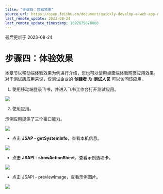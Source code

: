 ```yaml
---
title: "步骤四：体验效果"
source_url: https://open.feishu.cn/document/quickly-develop-a-web-app-nodejs/step-4-experience-the-effect
last_remote_update: 2023-08-24
last_remote_update_timestamp: 1692875870000
---
```

最后更新于 2023-08-24

# 步骤四：体验效果

本章节以移动端体验效果为例进行介绍，您也可以使用桌面端体验网页应用效果。
对于测试版应用来说，仅测试企业的 **创建者** 及 **测试人员** 可以访问该应用。

1. 使用移动端登录飞书，并进入飞书工作台打开测试应用。

![](https://sf3-cn.feishucdn.com/obj/open-platform-opendoc/3249e393c0cfcb1301c039f688653424_ykGm3kXHXZ.png?lazyload=true&width=654&height=1348&maxWidth=300)

2. 使用应用。

示例应用提供了三个接口能力。

![](https://sf3-cn.feishucdn.com/obj/open-platform-opendoc/983efa32084ebe689a273abd7b69b3f2_Jg745JIhzf.png?lazyload=true&width=652&height=1386&maxWidth=300)

- 点击 **JSAP - getSystemInfo**，查看本机信息。

![](https://sf3-cn.feishucdn.com/obj/open-platform-opendoc/50682d7afe16c9e36f19ed5c3d2577bd_9XWSjw6Kgg.png?lazyload=true&width=664&height=1382&maxWidth=300)

- 点击 **JSAPI - showActionSheet**，查看示例选项卡。

![](https://sf3-cn.feishucdn.com/obj/open-platform-opendoc/a257e27bc9cebb59085b3e349d4448f8_FP65hBuHep.png?lazyload=true&width=672&height=1386&maxWidth=300)

- 点击 JSAPI - previewImage，查看示例图片。

![](https://sf3-cn.feishucdn.com/obj/open-platform-opendoc/b3fbafb6f43522d7e8515868e1381868_PSJrKXTToV.png?lazyload=true&width=666&height=1422&maxWidth=300)
